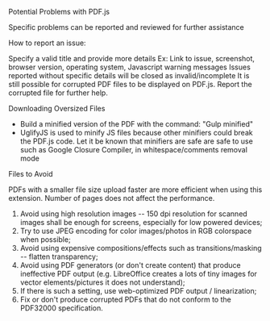 Potential Problems with PDF.js

Specific problems can be reported and reviewed for further assistance 

How to report an issue:

Specify a valid title and provide more details
Ex: Link to issue, screenshot, browser version, operating system, Javascript warning messages
Issues reported without specific details will be closed as invalid/incomplete
It is still possible for corrupted PDF files to be displayed on PDF.js. Report the corrupted file for further help. 


Downloading Oversized Files
  - Build a minified version of the PDF with the command: "Gulp minified"
  - UglifyJS is used to minify JS files because other minifiers could break the PDF.js code. Let it be known that minifiers are safe are safe to use such as Google Closure Compiler, in whitespace/comments removal mode


Files to Avoid 

PDFs with a smaller file size upload faster are more efficient when using this extension. Number of pages does not affect the performance.

1. Avoid using high resolution images -- 150 dpi resolution for scanned images shall be enough for screens, especially for low powered devices;
2. Try to use JPEG encoding for color images/photos in RGB colorspace when possible;
3. Avoid using expensive compositions/effects such as transitions/masking -- flatten transparency;
4. Avoid using PDF generators (or don't create content) that produce ineffective PDF output (e.g. LibreOffice creates a lots of tiny images for vector elements/pictures it does not understand);
5. If there is such a setting, use web-optimized PDF output / linearization;
6. Fix or don't produce corrupted PDFs that do not conform to the PDF32000 specification.

